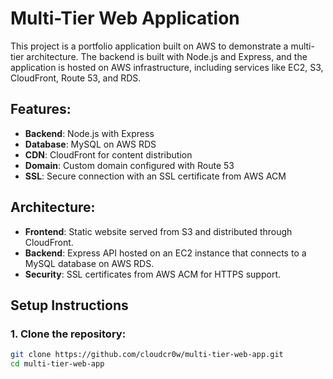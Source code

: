 # Multi-Tier Web Application

This project is a portfolio application built on AWS to demonstrate a multi-tier architecture. 
The backend is built with Node.js and Express, and the application is hosted on AWS infrastructure, including services like EC2, S3, CloudFront, Route 53, and RDS.

## Features:
- **Backend**: Node.js with Express
- **Database**: MySQL on AWS RDS
- **CDN**: CloudFront for content distribution
- **Domain**: Custom domain configured with Route 53
- **SSL**: Secure connection with an SSL certificate from AWS ACM

## Architecture:
- **Frontend**: Static website served from S3 and distributed through CloudFront.
- **Backend**: Express API hosted on an EC2 instance that connects to a MySQL database on AWS RDS.
- **Security**: SSL certificates from AWS ACM for HTTPS support.

## Setup Instructions

### 1. Clone the repository:
```bash
git clone https://github.com/cloudcr0w/multi-tier-web-app.git
cd multi-tier-web-app
